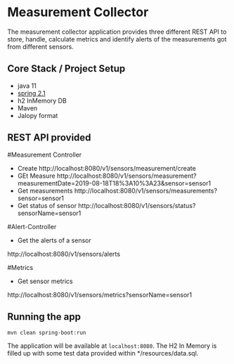 # Measurement Collector
The measurement collector application provides three different REST API to store, handle, calculate metrics and identify alerts of the measurements got from different sensors.

## Core Stack / Project Setup
* java 11
* [spring 2.1](https://spring.io/)
* h2 InMemory DB
* Maven
* Jalopy format

## REST API provided

#Measurement Controller
 * Create
http://localhost:8080/v1/sensors/measurement/create
* GEt Measure
http://localhost:8080/v1/sensors/measurement?measurementDate=2019-08-18T18%3A10%3A23&sensor=sensor1
* Get measurements
http://localhost:8080/v1/sensors/measurements?sensor=sensor1
* Get status of sensor
http://localhost:8080/v1/sensors/status?sensorName=sensor1


#Alert-Controller

* Get the alerts of a sensor

http://localhost:8080/v1/sensors/alerts

#Metrics
 
* Get sensor metrics

http://localhost:8080/v1/sensors/metrics?sensorName=sensor1

## Running the app
```
mvn clean spring-boot:run
```
The application will be available at `localhost:8080`. The H2 In Memory is filled up with some test data provided within */resources/data.sql.